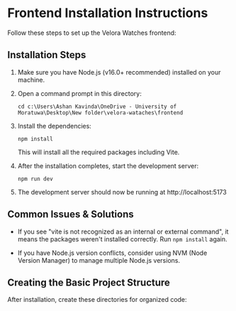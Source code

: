 # Frontend Installation Instructions

Follow these steps to set up the Velora Watches frontend:

## Installation Steps

1. Make sure you have Node.js (v16.0+ recommended) installed on your machine.

2. Open a command prompt in this directory:
   ```
   cd c:\Users\Ashan Kavinda\OneDrive - University of Moratuwa\Desktop\New folder\velora-wataches\frontend
   ```

3. Install the dependencies:
   ```
   npm install
   ```
   This will install all the required packages including Vite.

4. After the installation completes, start the development server:
   ```
   npm run dev
   ```

5. The development server should now be running at http://localhost:5173

## Common Issues & Solutions

- If you see "vite is not recognized as an internal or external command", it means the packages weren't installed correctly. Run `npm install` again.

- If you have Node.js version conflicts, consider using NVM (Node Version Manager) to manage multiple Node.js versions.

## Creating the Basic Project Structure

After installation, create these directories for organized code:

